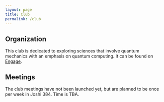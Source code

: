 ```yaml
---
layout: page
title: Club
permalink: /club
---
```


## Organization
This club is dedicated to exploring sciences that involve quantum mechanics with an emphasis on quantum computing. It can be found on [Engage](https://wright.campuslabs.com/engage/organization/wsuquantum).

## Meetings
The club meetings have not been launched yet, but are planned to be once per week in Joshi 384. Time is TBA.

